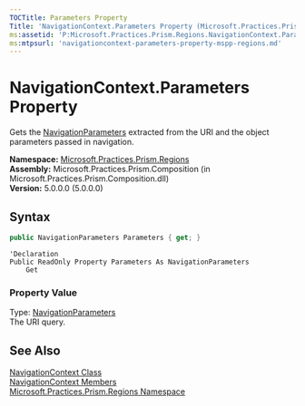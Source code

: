 ```yaml
---
TOCTitle: Parameters Property
Title: 'NavigationContext.Parameters Property (Microsoft.Practices.Prism.Regions)'
ms:assetid: 'P:Microsoft.Practices.Prism.Regions.NavigationContext.Parameters'
ms:mtpsurl: 'navigationcontext-parameters-property-mspp-regions.md'
---
```


# NavigationContext.Parameters Property

Gets the [NavigationParameters](/patterns-practices/reference/navigationparameters-class-mspp-regions) extracted from the URI and the object parameters passed in navigation.

**Namespace:** [Microsoft.Practices.Prism.Regions](/patterns-practices/reference/mspp-regions-namespace)  
**Assembly:** Microsoft.Practices.Prism.Composition (in Microsoft.Practices.Prism.Composition.dll)  
**Version:** 5.0.0.0 (5.0.0.0)

## Syntax
```C#
public NavigationParameters Parameters { get; }
```

```VB
'Declaration
Public ReadOnly Property Parameters As NavigationParameters
	Get
```

### Property Value

Type: [NavigationParameters](/patterns-practices/reference/navigationparameters-class-mspp-regions)  
The URI query.

## See Also

[NavigationContext Class](/patterns-practices/reference/navigationcontext-class-mspp-regions)  
[NavigationContext Members](/patterns-practices/reference/navigationcontext-members-mspp-regions)  
[Microsoft.Practices.Prism.Regions Namespace](/patterns-practices/reference/mspp-regions-namespace)  